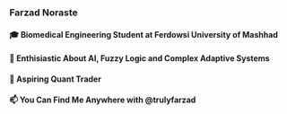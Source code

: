 ### Farzad Noraste

#### 🎓 Biomedical Engineering Student at Ferdowsi University of Mashhad 
#### 🌱 Enthisiastic About AI, Fuzzy Logic and Complex Adaptive Systems 
#### 🔭 Aspiring Quant Trader 
#### 📫 You Can Find Me Anywhere with @trulyfarzad 
<!--
**TrulyFarzad/TrulyFarzad** is a ✨ _special_ ✨ repository because its `README.md` (this file) appears on your GitHub profile.

Here are some ideas to get you started:

- 🔭 I’m currently working on ...
- 🌱 I’m currently learning ...
- 👯 I’m looking to collaborate on ...
- 🤔 I’m looking for help with ...
- 💬 Ask me about ...
- 📫 How to reach me: ...
- 😄 Pronouns: ...
- ⚡ Fun fact: ...
-->
